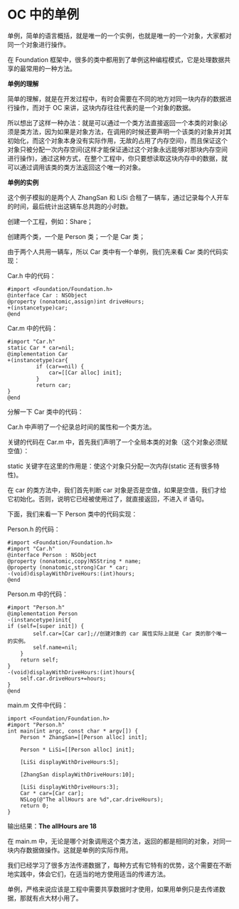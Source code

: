# OC 中的单例

单例，简单的语言概括，就是唯一的一个实例，也就是唯一的一个对象，大家都对同一个对象进行操作。

在 Foundation 框架中，很多的类中都用到了单例这种编程模式，它是处理数据共享的最常用的一种方法。

**单例的理解**

简单的理解，就是在开发过程中，有时会需要在不同的地方对同一块内存的数据进行操作，而对于 OC 来讲，这块内存往往代表的是一个对象的数据。

所以想出了这样一种办法：就是可以通过一个类方法直接返回一个本类的对象(必须是类方法，因为如果是对象方法，在调用的时候还要声明一个该类的对象并对其初始化，而这个对象本身没有实际作用，无故的占用了内存空间)，而且保证这个对象只被分配一次内存空间(这样才能保证通过这个对象永远能够对那块内存空间进行操作)，通过这种方式，在整个工程中，你只要想读取这块内存中的数据，就可以通过调用该类的类方法返回这个唯一的对象。

**单例的实例**

这个例子模拟的是两个人 ZhangSan 和 LiSi 合租了一辆车，通过记录每个人开车的时间，最后统计出这辆车总共跑的小时数。

创建一个工程，例如：Share；

创建两个类，一个是 Person 类；一个是 Car 类；

由于两个人共用一辆车，所以 Car 类中有一个单例，我们先来看 Car 类的代码实现：

Car.h 中的代码：

```
#import <Foundation/Foundation.h>
@interface Car : NSObject
@property (nonatomic,assign)int driveHours;
+(instancetype)car;
@end
```

Car.m 中的代码：

```
#import "Car.h"
static Car * car=nil;
@implementation Car
+(instancetype)car{
         if (car==nil) {
             car=[[Car alloc] init];
         }
         return car;
}
@end
```

分解一下 Car 类中的代码：

Car.h 中声明了一个纪录总时间的属性和一个类方法。

关键的代码在 Car.m 中，首先我们声明了一个全局本类的对象（这个对象必须赋空值）：

static 关键字在这里的作用是：使这个对象只分配一次内存(static 还有很多特性)。

在 car 的类方法中，我们首先判断 car 对象是否是空值，如果是空值，我们才给它初始化。否则，说明它已经被使用过了，就直接返回，不进入 if 语句。

下面，我们来看一下 Person 类中的代码实现：

Person.h 的代码：

```
#import <Foundation/Foundation.h>
#import "Car.h"
@interface Person : NSObject
@property (nonatomic,copy)NSString * name;
@property (nonatomic,strong)Car * car;
-(void)displayWithDriveHours:(int)hours;
@end
```

Person.m 中的代码：

```
#import "Person.h"
@implementation Person
-(instancetype)init{
if (self=[super init]) {
        self.car=[Car car];//创建对象的 car 属性实际上就是 Car 类的那个唯一的实例。
        self.name=nil;
    }
    return self;
}
-(void)displayWithDriveHours:(int)hours{
    self.car.driveHours+=hours;
}
@end
```

main.m 文件中代码：

```
import <Foundation/Foundation.h>
#import "Person.h"
int main(int argc, const char * argv[]) {
    Person * ZhangSan=[[Person alloc] init];

    Person * LiSi=[[Person alloc] init];

    [LiSi displayWithDriveHours:5];

    [ZhangSan displayWithDriveHours:10];

    [LiSi displayWithDriveHours:3];
    Car * car=[Car car];
    NSLog(@"The allHours are %d",car.driveHours);
    return 0;
}
```

输出结果：**The allHours are 18**

在 main.m 中，无论是哪个对象调用这个类方法，返回的都是相同的对象，对同一块内存数据做操作。这就是单例的实际作用。

我们已经学习了很多方法传递数据了，每种方式有它特有的优势，这个需要在不断地实践中，体会它们，在适当的地方使用适当的传递方法。

单例，严格来说应该是工程中需要共享数据时才使用，如果用单例只是去传递数据，那就有点大材小用了。
